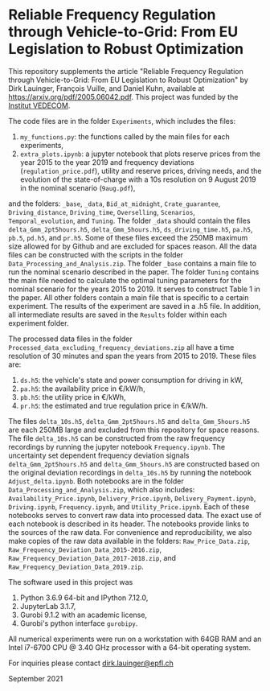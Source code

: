 # Reliable Frequency Regulation through Vehicle-to-Grid: From EU Legislation to Robust Optimization

This repository supplements the article "Reliable Frequency Regulation through Vehicle-to-Grid: From EU Legislation to Robust Optimization" by Dirk Lauinger, François Vuille, and Daniel Kuhn, available at https://arxiv.org/pdf/2005.06042.pdf. This project was funded by the [Institut VEDECOM](http://www.vedecom.fr/).

The code files are in the folder `Experiments`, which includes the files:
1. `my_functions.py`: the functions called by the main files for each experiments,
2. `extra_plots.ipynb`: a jupyter notebook that plots reserve prices from the year 2015 to the year 2019 and frequency deviations (`regulation_price.pdf`), utility and reserve prices, driving needs, and the evolution of the state-of-charge with a 10s resolution on 9 August 2019 in the nominal scenario (`9aug.pdf`),

and the folders: `_base`, `_data`, `Bid_at_midnight`, `Crate_guarantee`, `Driving_distance`, `Driving_time`, `Overselling`, `Scenarios`, `Temporal_evolution`, and `Tuning`.
The folder `_data` should contain the files `delta_Gmm_2pt5hours.h5`, `delta_Gmm_5hours.h5`, `ds_driving_time.h5`, `pa.h5`, `pb.5`, `pd.h5`, and `pr.h5`. Some of these files exceed the 250MB maximum size allowed for by Github and are excluded for spaces reason. All the data files can be constructed with the scripts in the folder `Data_Processing_and_Analysis.zip`.
The folder `_base` contains a main file to run the nominal scenario described in the paper. The folder `Tuning` contains the main file needed to calculate the optimal tuning parameters for the nominal scenario for the years 2015 to 2019. It serves to construct Table 1 in the paper.
All other folders contain a main file that is specific to a certain experiment. The results of the experiment are saved in a .h5 file. In addition, all intermediate results are saved in the `Results` folder within each experiment folder.

The processed data files in the folder `Processed_data_excluding_frequency_deviations.zip` all have a time resolution of 30 minutes and span the years from 2015 to 2019. These files are:
1. `ds.h5`: the vehicle's state and power consumption for driving in kW,
2. `pa.h5`: the availability price in €/kW/h,
3. `pb.h5`: the utility price in €/kWh,
4. `pr.h5`: the estimated and true regulation price in €/kW/h.

The files `delta_10s.h5`, `delta_Gmm_2pt5hours.h5` and `delta_Gmm_5hours.h5` are each 250MB large and excluded from this repository for space reasons. The file `delta_10s.h5` can be constructed from the raw frequency recordings by running the jupyter notebook `Frequency.ipynb`. The uncertainty set dependent frequency deviation signals `delta_Gmm_2pt5hours.h5` and `delta_Gmm_5hours.h5` are constructed based on the original deviation recordings in `delta_10s.h5` by running the notebook `Adjust_delta.ipynb`. Both notebooks are in the folder `Data_Processing_and_Analysis.zip`, which also includes: `Availability_Price.ipynb`, `Delivery_Price.ipynb`, `Delivery_Payment.ipynb`, `Driving.ipynb`, `Frequency.ipynb`, and `Utility_Price.ipynb`. Each of these notebooks serves to convert raw data into processed data. The exact use of each notebook is described in its header. The notebooks provide links to the sources of the raw data. For convenience and reproducibility, we also make copies of the raw data available in the folders: `Raw_Price_Data.zip`, `Raw_Frequency_Deviation_Data_2015-2016.zip`, `Raw_Frequency_Deviation_Data_2017-2018.zip`, and `Raw_Frequency_Deviation_Data_2019.zip`.

The software used in this project was
1. Python 3.6.9 64-bit and IPython 7.12.0,
2. JupyterLab 3.1.7,
3. Gurobi 9.1.2 with an academic license,
4. Gurobi's python interface `gurobipy`.

All numerical experiments were run on a workstation with 64GB RAM and an Intel i7-6700 CPU @ 3.40 GHz processor with a 64-bit operating system.

For inquiries please contact dirk.lauinger@epfl.ch

September 2021
